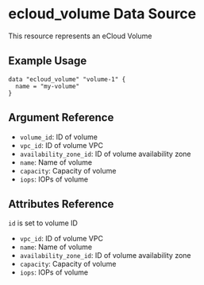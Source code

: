 # ecloud_volume Data Source

This resource represents an eCloud Volume

## Example Usage

```hcl
data "ecloud_volume" "volume-1" {
  name = "my-volume"
}
```

## Argument Reference

- `volume_id`: ID of volume
- `vpc_id`: ID of volume VPC
- `availability_zone_id`: ID of volume availability zone
- `name`: Name of volume
- `capacity`: Capacity of volume
- `iops`: IOPs of volume

## Attributes Reference

`id` is set to volume ID

- `vpc_id`: ID of volume VPC
- `name`: Name of volume
- `availability_zone_id`: ID of volume availability zone
- `capacity`: Capacity of volume
- `iops`: IOPs of volume